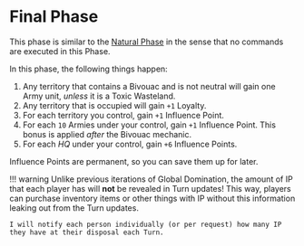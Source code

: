 # Final Phase

This phase is similar to the [Natural Phase](1_natural.md) in the sense that no commands are executed in this Phase.

In this phase, the following things happen:

1. Any territory that contains a Bivouac and is not neutral will gain one Army unit, *unless* it is a Toxic Wasteland.
2. Any territory that is occupied will gain `+1` Loyalty.
3. For each territory you control, gain `+1` Influence Point.
4. For each `10` Armies under your control, gain `+1` Influence Point. This bonus is applied _after_ the Bivouac mechanic. 
5. For each *HQ* under your control, gain `+6` Influence Points.

Influence Points are permanent, so you can save them up for later.

!!! warning
    Unlike previous iterations of Global Domination, the amount of IP that each player has will **not** be revealed in Turn updates!
    This way, players can purchase inventory items or other things with IP without this information leaking out from the Turn updates.
    
    I will notify each person individually (or per request) how many IP they have at their disposal each Turn.